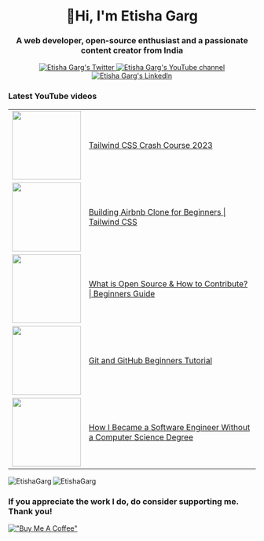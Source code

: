<h1 align="center">👋Hi, I'm Etisha Garg</h1>
<h3 align="center">A web developer, open-source enthusiast and a passionate content creator from India</h3>

<p align="center">
  <a href="https://twitter.com/GargEtisha">
    <img src="https://img.shields.io/badge/follow-%40GargEtisha%206.5k+-1DA1F2?label=Twitter&logo=twitter&style=for-the-badge&color=blue" alt="Etisha Garg's Twitter"/>
  </a>
  <a href="http://youtube.com/@CoupleInTech?sub_confirmation=1">
  <img src="https://img.shields.io/youtube/channel/subscribers/UCNliY-e1-7VNtuWgrSib1UQ?style=for-the-badge&logo=youtube&label=Youtube&color=blue" alt="Etisha Garg's YouTube channel"/>
  </a>
  <a href="https://www.linkedin.com/in/etisha-garg/">
    <img src="https://img.shields.io/badge/follow-%40EtishaGarg%205k+-1DA1F2?label=LinkedIn&logo=linkedin&style=for-the-badge&color=blue" alt="Etisha Garg's LinkedIn"/>
  </a>
</p>

### Latest YouTube videos

<table>
<!-- YOUTUBE-VIDEOS-LIST:START -->
  <tr>
    <td><a href="https://youtu.be/G5YDmWNU_tc"><img width="140px" src="https://i.ytimg.com/vi/G5YDmWNU_tc/mqdefault.jpg"></a></td>
    <td><a href="https://youtu.be/G5YDmWNU_tc">Tailwind CSS Crash Course 2023</a><br/></td>
  </tr>
  <tr>
    <td><a href="https://youtu.be/vSB0tZw0fVs"><img width="140px" src="https://i.ytimg.com/vi/vSB0tZw0fVs/mqdefault.jpg"></a></td>
    <td><a href="https://youtu.be/vSB0tZw0fVs">Building Airbnb Clone for Beginners | Tailwind CSS</a><br/></td>
  </tr>
  <tr>
    <td><a href="https://youtu.be/Ck8yDvxB2OE"><img width="140px" src="https://i.ytimg.com/vi/Ck8yDvxB2OE/mqdefault.jpg"></a></td>
    <td><a href="https://youtu.be/Ck8yDvxB2OE">What is Open Source & How to Contribute? | Beginners Guide</a><br/></td>
  </tr>
  <tr>
    <td><a href="https://youtu.be/vmABD38bITY"><img width="140px" src="https://i.ytimg.com/vi/vmABD38bITY/mqdefault.jpg"></a></td>
    <td><a href="https://youtu.be/vmABD38bITY">Git and GitHub Beginners Tutorial</a><br/></td>
  </tr>
  <tr>
    <td><a href="https://youtu.be/j8C9NX4nQlI"><img width="140px" src="https://i.ytimg.com/vi/j8C9NX4nQlI/mqdefault.jpg"></a></td>
    <td><a href="https://youtu.be/j8C9NX4nQlI">How I Became a Software Engineer Without a Computer Science Degree</a><br/></td>
  </tr>
<!-- YOUTUBE-VIDEOS-LIST:END -->
</table>

<p><img align="left" src="https://github-readme-stats.vercel.app/api/top-langs?username=EtishaGarg&show_icons=true&locale=en&layout=compact&theme=tokyonight" alt="EtishaGarg" /></p>

<p><img align="center" src="https://github-readme-streak-stats.herokuapp.com/?user=EtishaGarg&&theme=tokyonight" alt="EtishaGarg" /></p>

### If you appreciate the work I do, do consider supporting me. Thank you!

[!["Buy Me A Coffee"](https://www.buymeacoffee.com/assets/img/custom_images/orange_img.png)](https://www.buymeacoffee.com/EtishaaGarg)



<!---
EtishaGarg/EtishaGarg is a ✨ special ✨ repository because its `README.md` (this file) appears on your GitHub profile.
You can click the Preview link to take a look at your changes.
--->
